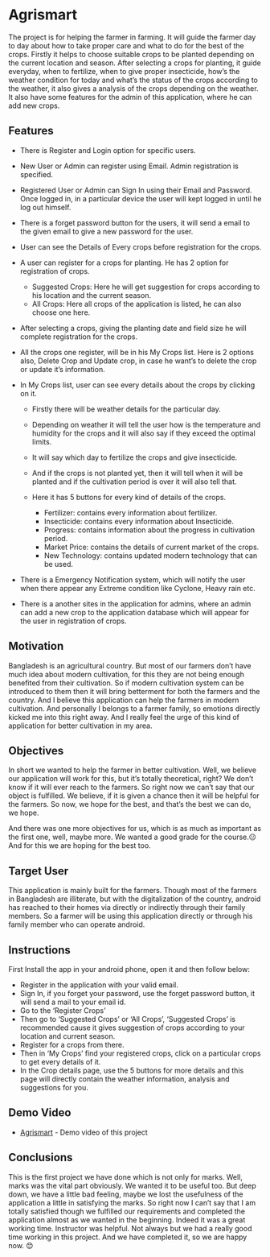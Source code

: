 # Agrismart

The project is for helping the farmer in farming. It will guide the farmer day to day about how to take proper care and what to do for the best of the crops. Firstly it helps to choose suitable crops to be planted depending on the current location and season. After selecting a crops for planting, it guide everyday, when to fertilize, when to give proper insecticide, how’s the weather condition for today and what’s the status of the crops according to the weather, it also gives a analysis of the crops depending on the weather. It also have some features for the admin of this application, where he can add new crops.



## Features
- There is Register and Login option for specific users.
- New User or Admin can register using Email. Admin registration is specified.
- Registered User or Admin can Sign In using their Email and Password. Once logged in, in a particular device the user will kept logged in until he log out himself.
- There is a forget password button for the users, it will send a email to the given email to give a new password for the user.
- User can see the Details of Every crops before registration for the crops.
-  A user can register for a crops for planting. He has 2 option for registration of crops.
	- Suggested Crops: Here he will get suggestion for crops according to his location 	and the current season.
	- All Crops: Here all crops of the application is listed, he can also choose one here.
- After selecting a crops, giving the planting date and field size he will complete registration for the crops.
- All the crops one register, will be in his My Crops list. Here is 2 options also, Delete Crop and Update crop, in case he want’s to delete the crop or update it’s information.
- In My Crops list, user can see every details about the crops by clicking on it.
	- Firstly there will be weather details for the particular day.
	- Depending on weather it will tell the user how is the temperature and humidity for 	the crops and it will also say if they exceed the optimal limits.
	- It will say which day to fertilize the crops and give insecticide.
	- And if the crops is not planted yet, then it will tell when it will be planted and if 	the cultivation period is over it will also tell that.
	- Here it has 5 buttons for every kind of details of the crops.
	
		- Fertilizer: contains every information about fertilizer.
		- Insecticide: contains every information about Insecticide.
		- Progress: contains information about the progress in cultivation period.
		- Market Price: contains the details of current market of the crops.
		- New Technology: contains updated modern technology that can be used.

- There is a Emergency Notification system, which will notify the user when there appear any Extreme condition like Cyclone, Heavy rain etc.
- There is a another sites in the application for admins, where an admin can add a new crop to the application database which will appear for the user in registration of crops.



## Motivation
Bangladesh is an agricultural country. But most of our farmers don’t have much idea about modern cultivation, for this they are not being enough benefited from their cultivation. So if modern cultivation system can be introduced to them then it will bring betterment for both the farmers and the country. And I believe this application can help the farmers in modern cultivation.
And personally I belongs to a farmer family, so emotions directly kicked me into this right away. And I really feel the urge of this kind of application for better cultivation in my area.

## Objectives
In short we wanted to help the farmer in better cultivation. Well, we believe our application will work for this, but it’s totally theoretical, right? We don’t know if it will ever reach to the farmers. So right now we can’t say that our object is fulfilled. We believe, if it is given a chance then it will be helpful for the farmers. So now, we hope for the best, and that’s the best we can do, we hope.

And there was one more objectives for us, which is as much as important as the first one, well, maybe more. We wanted a good grade for the course.😐️ And for this we are hoping for the best too.

## Target User
This application is mainly built for the farmers. Though most of the farmers in Bangladesh are illiterate, but with the digitalization of the country, android has reached to their homes via directly or indirectly through their family members. So a farmer will be using this application directly or through his family member who can operate android.

## Instructions
First Install the app in your android phone, open it and then follow below:
- Register in the application with your valid email.
- Sign In, if you forget your password, use the forget password button, it will send a mail to your email id.
 - Go to the ‘Register Crops’
 -  Then go to ‘Suggested Crops’ or ‘All Crops’, ‘Suggested Crops’ is recommended cause it gives suggestion of crops according to your location and current season.
 - Register for a crops from there.
 - Then in ‘My Crops’ find your registered crops, click on a particular crops to get every details of it.
 - In the Crop details page, use the 5 buttons for more details and this page will directly contain the weather information, analysis and suggestions for you.
 

## Demo Video
* [Agrismart](https://github.com/SBSojib/Agrismart) - Demo video of this project

## Conclusions
This is the first project we have done which is not only for marks. Well, marks was the vital part obviously. We wanted it to be useful too. But deep down, we have a little bad feeling, maybe we lost the usefulness of the application a little in satisfying the marks. So right now I can’t say that I am totally satisfied though we fulfilled our requirements and completed the application almost as we wanted in the beginning.
Indeed it was a great working time. Instructor was helpful. Not always but we had a really good time working in this project. And we have completed it, so we are happy now. 😊️



